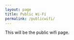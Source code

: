```yaml
---
layout: page
title: Public Wi-Fi
permalink: /publicwifi/
---
```


This will be the public wifi page.
